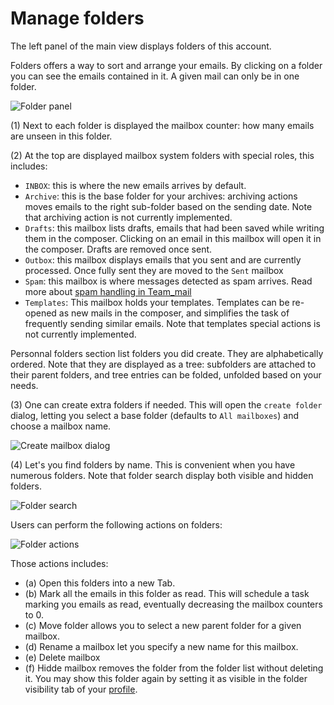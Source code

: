 # Manage folders

The left panel of the main view displays folders of this account.

Folders offers a way to sort and arrange your emails. By clicking on a folder you can see the emails contained in it. A given mail
can only be in one folder.

![Folder panel](folders.png)

(1) Next to each folder is displayed the mailbox counter: how many emails are unseen in this folder.

(2) At the top are displayed mailbox system folders with special roles, this includes:

 - `INBOX`: this is where the new emails arrives by default.
 - `Archive`: this is the base folder for your archives: archiving actions moves emails to the right sub-folder based on the sending date. Note that archiving action is not currently implemented.
 - `Drafts`: this mailbox lists drafts, emails that had been saved while writing them in the composer. Clicking on an email in this mailbox
will open it in the composer. Drafts are removed once sent.
 - `Outbox`: this mailbox displays emails that you sent and are currently processed. Once fully sent they are moved to the `Sent` mailbox
 - `Spam`: this mailbox is where messages detected as spam arrives. Read more about [spam handling in Team_mail](anti-spam.md)
 - `Templates`: This mailbox holds your templates. Templates can be re-opened as new mails in the composer, and simplifies the task of frequently sending similar emails. Note that templates special
actions is not currently implemented.

Personnal folders section list folders you did create. They are alphabetically ordered. Note that they are displayed as a tree: subfolders are attached to their parent folders, and tree entries can
be folded, unfolded based on your needs.

(3) One can create extra folders if needed. This will open the `create folder` dialog, letting you select a base folder (defaults to `All mailboxes`) and choose a mailbox name.

![Create mailbox dialog](create-mailbox.png)

(4) Let's you find folders by name. This is convenient when you have numerous folders. Note that folder search display both visible and hidden folders.

![Folder search](folder-search.png)

Users can perform the following actions on folders:

![Folder actions](folder-actions.png)

Those actions includes:

 - (a) Open this folders into a new Tab. 
 - (b) Mark all the emails in this folder as read. This will schedule a task marking you emails as read, eventually decreasing the mailbox counters to 0.
 - (c) Move folder allows you to select a new parent folder for a given mailbox.
 - (d) Rename a mailbox let you specify a new name for this mailbox.
 - (e) Delete mailbox
 - (f) Hidde mailbox removes the folder from the folder list without deleting it. You may show this folder again by setting it as visible in the folder visibility tab of your [profile](profile.md).


